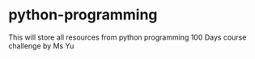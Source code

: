 # python-programming
This will store all resources from python programming 100 Days course challenge by Ms Yu
